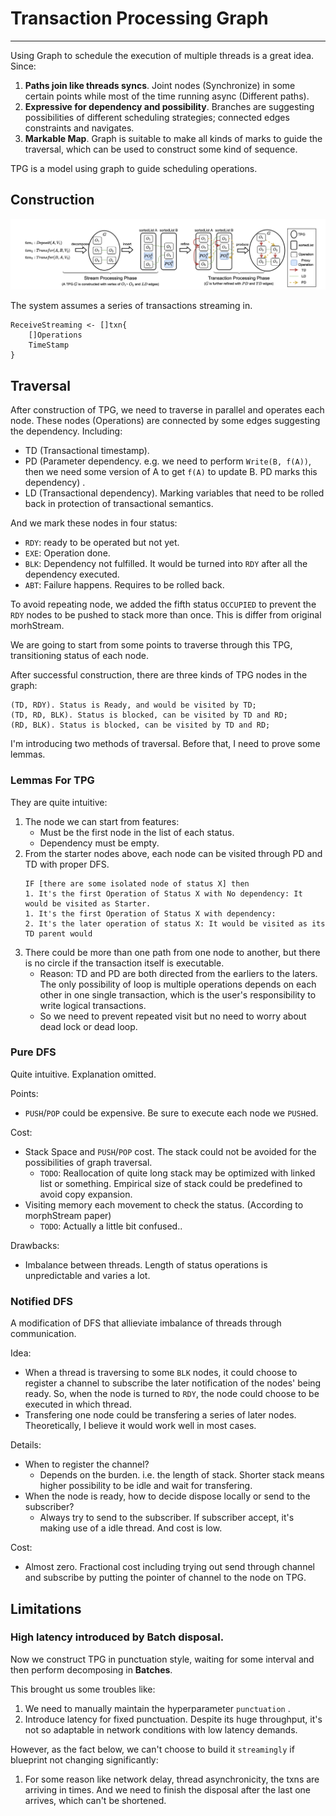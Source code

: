 # Transaction Processing Graph
---

Using Graph to schedule the execution of multiple threads is a great idea. Since:
1. **Paths join like threads syncs**. Joint nodes (Synchronize) in some certain points while most of the time running async (Different paths).
2. **Expressive for dependency and possibility**. Branches are suggesting possibilities of different scheduling strategies; connected edges constraints and navigates.
3. **Markable Map**. Graph is suitable to make all kinds of marks to guide the traversal, which can be used to construct some kind of sequence.

TPG is a model using graph to guide scheduling operations.

## Construction

![Credit to paper "MorphStream: Adaptive Scheduling for Scalable Transactional Stream Processing on Multicores"](../assets/20231004203224.png)

The system assumes a series of transactions streaming in.
```golang
ReceiveStreaming <- []txn{
	[]Operations
	TimeStamp
}
```

## Traversal

After construction of TPG, we need to traverse in parallel and operates each node. These nodes (Operations) are connected by some edges suggesting the dependency. Including:
- TD (Transactional timestamp).
- PD (Parameter dependency. e.g. we need to perform `Write(B, f(A))`, then we need some version of A to get `f(A)` to update B. PD marks this dependency) .
- LD (Transactional dependency). Marking variables that need to be rolled back in protection of transactional semantics.

And we mark these nodes in four status:
- `RDY`: ready to be operated but not yet.
- `EXE`: Operation done.
- `BLK`: Dependency not fulfilled. It would be turned into `RDY` after all the dependency executed.
- `ABT`: Failure happens. Requires to be rolled back.

To avoid repeating node, we added the fifth status `OCCUPIED` to prevent the `RDY` nodes to be pushed to stack more than once. This is differ from original morhStream.

We are going to start from some points to traverse through this TPG, transitioning status of each node. 

After successful construction, there are three kinds of TPG nodes in the graph:
```
(TD, RDY). Status is Ready, and would be visited by TD;
(TD, RD, BLK). Status is blocked, can be visited by TD and RD;
(RD, BLK). Status is blocked, can be visited by TD and RD;
```

I'm introducing two methods of traversal. Before that, I need to prove some lemmas.
### Lemmas For TPG

They are quite intuitive:

1. The node we can start from features:
   - Must be the first node in the list of each status.
   - Dependency must be empty.
2. From the starter nodes above, each node can be visited through PD and TD with proper DFS.
	```
	IF [there are some isolated node of status X] then
	1. It's the first Operation of Status X with No dependency: It would be visited as Starter.
	1. It's the first Operation of Status X with dependency: 
	2. It's the later operation of status X: It would be visited as its TD parent would
	```
3. There could be more than one path from one node to another, but there is no circle if the transaction itself is executable.
	- Reason: TD and PD are both directed from the earliers to the laters. The only possibility of loop is multiple operations depends on each other in one single transaction, which is the user's responsibility to write logical transactions.
	- So we need to prevent repeated visit but no need to worry about dead lock or dead loop.

### Pure DFS

Quite intuitive. Explanation omitted.

Points:
- `PUSH`/`POP` could be expensive. Be sure to execute each node we `PUSH`ed.

Cost:
- Stack Space and `PUSH`/`POP` cost. The stack could not be avoided for the possibilities of graph traversal.
  - `TODO`: Reallocation of quite long stack may be optimized with linked list or something. Empirical size of stack could be predefined to avoid copy expansion.
- Visiting memory each movement to check the status. (According to morphStream paper)
  - `TODO`: Actually a little bit confused..

Drawbacks:
- Imbalance between threads. Length of status operations is unpredictable and varies a lot.

### Notified DFS

A modification of DFS that allieviate imbalance of threads through communication.

Idea: 
- When a thread is traversing to some `BLK` nodes, it could choose to register a channel to subscribe the later notification of the nodes' being ready. So, when the node is turned to `RDY`, the node could choose to be executed in which thread.
- Transfering one node could be transfering a series of later nodes. Theoretically, I believe it would work well in most cases.

Details:
- When to register the channel? 
  - Depends on the burden. i.e. the length of stack. Shorter stack means higher possibility to be idle and wait for transfering.
- When the node is ready, how to decide dispose locally or send to the subscriber?
  - Always try to send to the subscriber. If subscriber accept, it's making use of a idle thread. And cost is low.

Cost:
- Almost zero. Fractional cost including trying out send through channel and subscribe by putting the pointer of channel to the node on TPG.

## Limitations

### High latency introduced by Batch disposal. 

Now we construct TPG in punctuation style, waiting for some interval and then perform decomposing in **Batches**. 

This brought us some troubles like:
1. We need to manually maintain the hyperparameter `punctuation` .
2. Introduce latency for fixed punctuation. Despite its huge throughput, it's not so adaptable in network conditions with low latency demands.

However, as the fact below, we can't choose to build it `streamingly` if blueprint not changing significantly:
1. For some reason like network delay, thread asynchronicity, the txns are arriving in times. And we need to finish the disposal after the last one arrives, which can't be shortened.